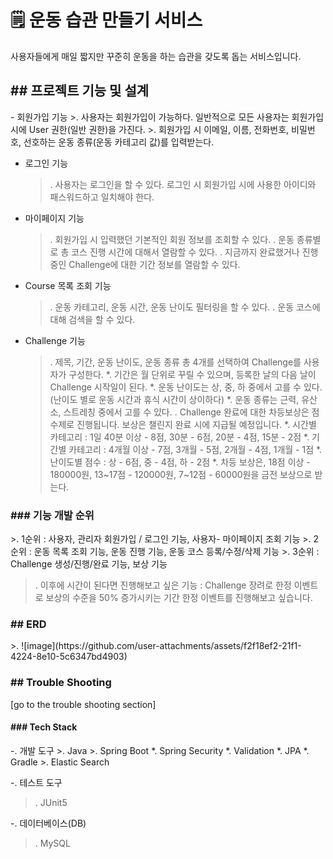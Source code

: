 <h1>🗒  운동 습관 만들기 서비스</h1>
  사용자들에게 매일 짧지만 꾸준히 운동을 하는 습관을 갖도록 돕는 서비스입니다.


<h2>## 프로젝트 기능 및 설계</h2>
- 회원가입 기능
  >. 사용자는 회원가입이 가능하다. 일반적으로 모든 사용자는 회원가입 시에 User 권한(일반 권한)을 가진다.
  >. 회원가입 시 이메일, 이름, 전화번호, 비밀번호, 선호하는 운동 종류(운동 카테고리 값)를 입력받는다.

- 로그인 기능
  >. 사용자는 로그인을 할 수 있다. 로그인 시 회원가입 시에 사용한 아이디와 패스워드하고 일치해야 한다.

- 마이페이지 기능
  >. 회원가입 시 입력했던 기본적인 회원 정보를 조회할 수 있다.
  >. 운동 종류별로 총 코스 진행 시간에 대해서 열람할 수 있다.
  >. 지금까지 완료했거나 진행 중인 Challenge에 대한 기간 정보를 열람할 수 있다.
 

- Course 목록 조회 기능
  >. 운동 카테고리, 운동 시간, 운동 난이도 필터링을 할 수 있다.
  >. 운동 코스에 대해 검색을 할 수 있다.

  
- Challenge 기능
  >. 제목, 기간, 운동 난이도, 운동 종류 총 4개를 선택하여 Challenge를 사용자가 구성한다.
      *. 기간은 월 단위로 꾸릴 수 있으며, 등록한 날의 다음 날이 Challenge 시작일이 된다.
      *. 운동 난이도는 상, 중, 하 중에서 고를 수 있다.(난이도 별로 운동 시간과 휴식 시간이 상이하다)
      *. 운동 종류는 근력, 유산소, 스트레칭 중에서 고를 수 있다.
  >. Challenge 완료에 대한 차등보상은 점수제로 진행됩니다. 보상은 챌린지 완료 시에 지급될 예정입니다.
      *. 시간별 카테고리 : 1일 40분 이상 - 8점, 30분 - 6점, 20분 - 4점, 15분 - 2점
      *. 기간별 카테고리 : 4개월 이상 - 7점, 3개월 - 5점, 2개월 - 4점, 1개월 - 1점
      *. 난이도별 점수 : 상 - 6점, 중 - 4점, 하 - 2점
      *. 차등 보상은, 18점 이상 - 180000원, 13~17점 - 120000원, 7~12점 - 60000원을 금전 보상으로 받는다.


<h3>### 기능 개발 순위 </h3>
  >. 1순위 : 사용자, 관리자 회원가입 / 로그인 기능, 사용자- 마이페이지 조회 기능
  >. 2순위 : 운동 목록 조회 기능, 운동 진행 기능, 운동 코스 등록/수정/삭제 기능
  >. 3순위 : Challenge 생성/진행/완료 기능, 보상 기능

  >. 이후에 시간이 된다면 진행해보고 싶은 기능 : Challenge 장려로 한정 이벤트로 보상의 수준을 50% 증가시키는 기간 한정 이벤트를 진행해보고 싶습니다.

<h3>## ERD </h3>
  >. ![image](https://github.com/user-attachments/assets/f2f18ef2-21f1-4224-8e10-5c6347bd4903)


<h3>## Trouble Shooting</h3>
[go to the trouble shooting section]

<h4>### Tech Stack</h4>
-. 개발 도구
  >. Java
  >. Spring Boot
    *. Spring Security
    *. Validation
    *. JPA
    *. Gradle
  >. Elastic Search
  

-. 테스트 도구
  >. JUnit5

-. 데이터베이스(DB)
  >. MySQL


